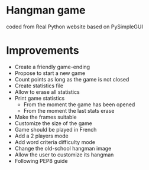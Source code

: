 # Hangman game

coded from Real Python website based on PySimpleGUI 

# Improvements

* Create a friendly game-ending
* Propose to start a new game
* Count points as long as the game is not closed
* Create statistics file
* Allow to erase all statistics
* Print game statistics
    * From the moment the game has been opened
    * From the moment the last stats erase
* Make the frames suitable
* Customize the size of the game
* Game should be played in French
* Add a 2 players mode
* Add word criteria difficulty mode
* Change the old-school hangman image
* Allow the user to customize its hangman
* Following PEP8 guide